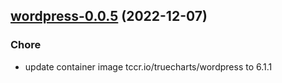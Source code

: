 

## [wordpress-0.0.5](https://github.com/truecharts/charts/compare/wordpress-0.0.4...wordpress-0.0.5) (2022-12-07)

### Chore

- update container image tccr.io/truecharts/wordpress to 6.1.1
  
  